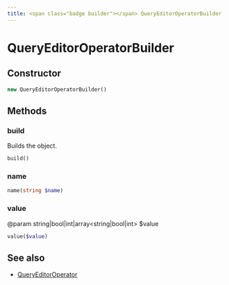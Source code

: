 ```yaml
---
title: <span class="badge builder"></span> QueryEditorOperatorBuilder
---
```

# <span class="badge builder"></span> QueryEditorOperatorBuilder

## Constructor

```php
new QueryEditorOperatorBuilder()
```
## Methods

### <span class="badge object-method"></span> build

Builds the object.

```php
build()
```

### <span class="badge object-method"></span> name

```php
name(string $name)
```

### <span class="badge object-method"></span> value

@param string|bool|int|array<string|bool|int> $value

```php
value($value)
```

## See also

 * <span class="badge object-type-class"></span> [QueryEditorOperator](./object-QueryEditorOperator.md)
